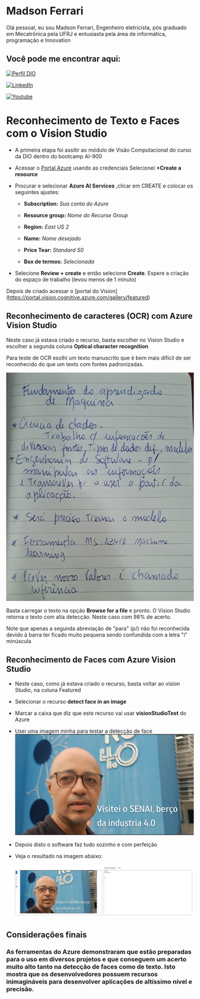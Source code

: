 
# Madson Ferrari

Olá pessoal, eu sou Madson Ferrari, Engenheiro eletricista, pós graduado em Mecatrônica pela UFRJ e entusiasta pela área de informática, programação e Innovation

## Você pode me encontrar aqui:

[![Perfil DIO](https://img.shields.io/badge/-Meu%20Perfil%20na%20DIO-0077B5?style=for-the-badge&logo=gitbook&logoColor=white)](https://www.dio.me/users/madson_ferrari)

[![LinkedIn](https://img.shields.io/badge/-LinkedIn-000?style=for-the-badge&logo=linkedin&logoColor=30A3DC)](https://www.linkedin.com/in/MadsonFerrari/)

[![Youtube](https://img.shields.io/badge/YouTube-FF0000?style=for-the-badge&logo=youtube&logoColor=white)](https://www.youtube.com/@MadsonFerrari)

# Reconhecimento de Texto e Faces com o Vision Studio


- A primeira etapa foi assitir ao módulo de Visão Computacional do curso da DIO dentro do bootcamp AI-900


- Acessar o [Portal Azure](https://portal.azure.com) usando as credenciais
Selecionei **+Create a resource**
- Procurar e selecionar **Azure AI Services** ,clicar em CREATE e colocar os seguintes ajustes:
    - **Subscription:** *Sua conta do Azure*
    - **Resource group:** *Nome do Recurse Group*
    - **Region:** *East US 2*
    - **Name:** *Nome desejado*

    - **Price Tear:** *Standard S0*
    - **Box de termos:** *Selecionada*

- Selecione **Review + create** e então selecione **Create**.
Espere a criação do espaço de trabalho (levou menos de 1 minuto) 

Depois de criado acessar o [portal do Vision] (https://portal.vision.cognitive.azure.com/gallery/featured)

## Reconhecimento de caracteres (OCR) com Azure Vision Studio

Neste caso já estava criado o recurso, basta escolher no Vision Studio e escolher a segunda coluna **Optical character recognition** 

Para teste de OCR esolhi um texto manuscrito que é bem mais difícil de ser reconhecido do que um texto com fontes padronizadas.

![Imagem](https://github.com/MadsonFerrari/Projeto_Reconhecimento_Facial/blob/main/inputs/Exemplo%20de%20texto.jpeg)

Basta carregar o texto na opção **Browse for a file** e pronto. O Vision Studio retorna o texto com alta detecção. Neste caso com 98% de acerto.

Note que apenas a segunda abreviação de "para" (p/) não foi reconhecida devido à barra ter ficado muito pequena sendo confundida com a letra "i" minúscula

## Reconhecimento de Faces com Azure Vision Studio

- Neste caso, como já estava criado o recurso, basta voltar ao vision Studio, na coluna Featured

- Selecionar o recurso **detect face in an image**

- Marcar a caixa que diz que este recurso vai usar **visionStudioTest** do Azure

- Usei uma imagem minha para testar a detecção de face
![Imagem de teste](https://github.com/MadsonFerrari/Projeto_Reconhecimento_Facial/blob/main/inputs/Visita%20Senai.png)

- Depois disto o software faz tudo sozinho e com perfeição

- Veja o resultado na imagem abaixo:

![Face reconhecida na Imagem](https://github.com/MadsonFerrari/Projeto_Reconhecimento_Facial/blob/main/Screens/Detected%20Face.PNG)


## Considerações finais

### As ferramentas do Azure demonstraram que estão preparadas para o uso em diversos projetos e que conseguem um acerto muito alto tanto na detecção de faces como de texto. Isto mostra que os desenvolvedores possuem recursos inimagináveis para desenvolver aplicações de altíssimo nível e precisão.




